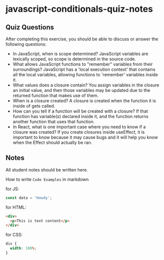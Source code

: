 # javascript-conditionals-quiz-notes

## Quiz Questions

After completing this exercise, you should be able to discuss or answer the following questions:

- In JavaScript, when is scope determined?
  JavaScript variables are lexically scoped, so scope is determined in the source code.
- What allows JavaScript functions to "remember" variables from their surroundings?
  JavaScript has a 'local execution context' that contains all the local variables, allowing functions to 'remember' variables inside it.
- What values does a closure contain?
  You assign variables in the closure an initial value, and then those variables may be updated due to the returned function that makes use of them.
- When is a closure created?
  A closure is created when the function it is inside of gets called.
- How can you tell if a function will be created with a closure?
  If that function has variable(s) declared inside it, and the function returns another function that uses that function.
- In React, what is one important case where you need to know if a closure was created?
  If you create closures inside useEffect, it is important to know because it may cause bugs and it will help you know when the Effect should actually be ran.

## Notes

All student notes should be written here.

How to write `Code Examples` in markdown

for JS:

```javascript
const data = 'Howdy';
```

for HTML:

```html
<div>
  <p>This is text content</p>
</div>
```

for CSS:

```css
div {
  width: 100%;
}
```
